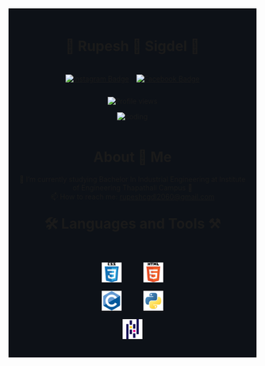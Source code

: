 <div style="background-color: #0d1117; padding: 20px; border: 2px solid #ffffff;">
  <h1 align="center">👋 Rupesh 🥳 Sigdel 🤙</h1>
  <br>
  <div id="badges" align="center" style="margin-top: -10px;">
    <div style="display: flex; justify-content: center;">
      <p>
        <a href="https://www.instagram.com/rup_ace_sigdel/?next=%2F">
          <img src="https://img.shields.io/badge/Instagram-833AB4?style=for-the-badge&logo=instagram&logoColor=white" alt="Instagram Badge"/>
        </a>
      </p>
      <p style="margin-left: 15px;">
        <a href="https://www.facebook.com/rupesh.sigdel.73" style="text-align: center;">
          <img src="https://img.shields.io/badge/Facebook-blue?style=for-the-badge&logo=facebook&logoColor=white" alt="Facebook Badge"/>
        </a>
      </p>
    </div>
    <p align="center">
      <img src="https://komarev.com/ghpvc/?username=rupacesigdel&label=Profile%20views&color=0e75b6&style=flat" alt="Profile views">
    </p>
  </div>
  <div align="center">
    <img alt="coding" width="400px" src="https://media3.giphy.com/media/qgQUggAC3Pfv687qPC/giphy.gif?cid=ecf05e47tt1k8kiny8q9es4ev5w6rd4wkltdzij6150kpbgn&rid=giphy.gif&ct=g">
  </div>
  <br>
  <h1 align="center">About 🎤 Me</h1>
  <div align="center">
    🔭 I’m currently studying Bachelor In Industrial Engineering at Institute of Engineering Thapathali Campus 🙌 <br>
    📫 How to reach me: <a href="mailto:rupeshcgdl2060@gmail.com">rupeshcgdl2060@gmail.com</a>
  </div>
  <h1 align="center" style="margin-top: 20px;">🛠 Languages and Tools ⚒</h1>
  <br>
  <p align="center">
    <img src="https://raw.githubusercontent.com/devicons/devicon/master/icons/css3/css3-original-wordmark.svg" alt="css3" width="40" height="40"/>
    <img style="margin-left: 40px;" src="https://raw.githubusercontent.com/devicons/devicon/master/icons/html5/html5-original-wordmark.svg" alt="html5" width="40" height="40"/>
  </p>
  <p align="center">
    <img src="https://raw.githubusercontent.com/devicons/devicon/master/icons/c/c-original.svg" alt="c" width="40" height="40"/>
    <img style="margin-left: 40px;" src="https://raw.githubusercontent.com/devicons/devicon/master/icons/python/python-original.svg" alt="python" width="40" height="40"/>
  </p>
  <p align="center">
    <img src="https://raw.githubusercontent.com/devicons/devicon/master/icons/pandas/pandas-original.svg" alt="pandas" width="40" height="40"/>
  </p>
<!--     <div>
  <h1 align="center" style="margin-top: 20px;">📈 Status</h1>
  <div style="display: flex; justify-content: center;">
      <img src="https://github-readme-stats.vercel.app/api/top-langs?username=rupacesigdel&show_icons=true&locale=en&layout=compact" alt="GitHub Repository Languages">  
    </div>
    <div style="margin-left: 15px;">
      <img src="https://github-readme-stats.vercel.app/api?username=rupacesigdel&show_icons=true&locale=en" alt="GitHub Stats">
    </div>
  </div>
  <p style="text-align: center;">
    <img src="https://github-readme-streak-stats.herokuapp.com/?user=rupacesigdel" alt="GitHub Streak" style="filter: hue-rotate(240deg);">
  </p>
</div> -->
